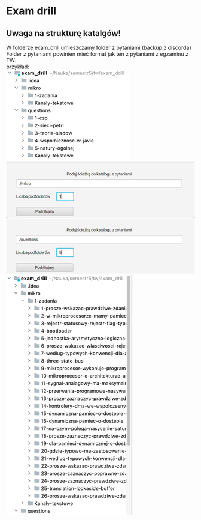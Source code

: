 # Exam drill

## Uwaga na strukturę katalgów!

W folderze exam_drill umieszczamy folder z pytaniami (backup z discorda)  
Folder z pytaniami powinien mieć format jak ten z pytaniami z egzaminu z TW.  
przykład:  
![img_2.png](img_2.png)  ![img_3.png](img_3.png)  ![img_4.png](img_4.png)    ![img_5.png](img_5.png)